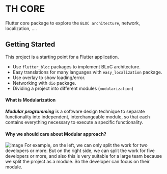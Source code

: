 # TH CORE

Flutter core package to explore the `BLOC architecture`, network, localization, ....

## Getting Started

This project is a starting point for a Flutter application.

- Use `flutter_bloc` packages to implement BLoC architecture.
- Easy translations for many languages with `easy_localization` package.
- Use overlay to show loading/error.
- Networking with `dio` package.
-  Dividing a project into different modules (`modularization`)

#### What is Modularization
***Modular programming*** is a software design technique to separate functionality into independent, interchangeable module, so that each contains everything necessary to execute a specific functionality.

#### Why we should care about Modular approach?
![image](https://i.imgur.com/9EI9Lwg.png)
For example, on the left, we can only split the work for two developers or more. But on the right side, we can split the work for five developers or more, and also this is very suitable for a large team because we split the project as a module. So the developer can focus on their module.
